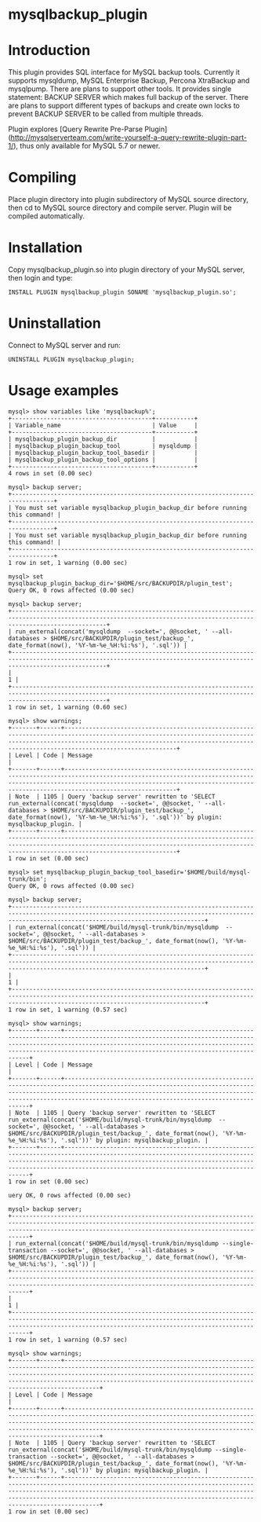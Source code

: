# mysqlbackup_plugin
Introduction
============

This plugin provides SQL interface for MySQL backup tools. Currently it supports mysqldump, MySQL Enterprise Backup, Percona XtraBackup and mysqlpump. There are plans to support other tools. It provides single statement: BACKUP SERVER which makes full backup of the server. There are plans to support different types of backups and create own locks to prevent BACKUP SERVER to be called from multiple threads.

Plugin explores [Query Rewrite Pre-Parse Plugin] (http://mysqlserverteam.com/write-yourself-a-query-rewrite-plugin-part-1/), thus only available for MySQL 5.7 or newer.

Compiling
=========

Place plugin directory into plugin subdirectory of MySQL source directory, then cd to MySQL source directory and compile server. Plugin will be compiled automatically.

Installation
============

Copy mysqlbackup_plugin.so into plugin directory of your MySQL server, then login and type:

    INSTALL PLUGIN mysqlbackup_plugin SONAME 'mysqlbackup_plugin.so';

Uninstallation
==============

Connect to MySQL server and run:

    UNINSTALL PLUGIN mysqlbackup_plugin;

Usage examples
==============

    mysql> show variables like 'mysqlbackup%';
    +----------------------------------------+-----------+
    | Variable_name                          | Value     |
    +----------------------------------------+-----------+
    | mysqlbackup_plugin_backup_dir          |           |
    | mysqlbackup_plugin_backup_tool         | mysqldump |
    | mysqlbackup_plugin_backup_tool_basedir |           |
    | mysqlbackup_plugin_backup_tool_options |           |
    +----------------------------------------+-----------+
    4 rows in set (0.00 sec)
    
    mysql> backup server;
    +----------------------------------------------------------------------------------+
    | You must set variable mysqlbackup_plugin_backup_dir before running this command! |
    +----------------------------------------------------------------------------------+
    | You must set variable mysqlbackup_plugin_backup_dir before running this command! |
    +----------------------------------------------------------------------------------+
    1 row in set, 1 warning (0.00 sec)
    
    mysql> set mysqlbackup_plugin_backup_dir='$HOME/src/BACKUPDIR/plugin_test';
    Query OK, 0 rows affected (0.00 sec)
    
    mysql> backup server;
    +-----------------------------------------------------------------------------------------------------------------------------------------------------------------------+
    | run_external(concat('mysqldump  --socket=', @@socket, ' --all-databases > $HOME/src/BACKUPDIR/plugin_test/backup_', date_format(now(), '%Y-%m-%e_%H:%i:%s'), '.sql')) |
    +-----------------------------------------------------------------------------------------------------------------------------------------------------------------------+
    |                                                                                                                                                                     1 |
    +-----------------------------------------------------------------------------------------------------------------------------------------------------------------------+
    1 row in set, 1 warning (0.60 sec)
    
    mysql> show warnings;
    +-------+------+--------------------------------------------------------------------------------------------------------------------------------------------------------------------------------------------------------------------------------------------------+
    | Level | Code | Message                                                                                                                                                                                                                                          |
    +-------+------+--------------------------------------------------------------------------------------------------------------------------------------------------------------------------------------------------------------------------------------------------+
    | Note  | 1105 | Query 'backup server' rewritten to 'SELECT run_external(concat('mysqldump  --socket=', @@socket, ' --all-databases > $HOME/src/BACKUPDIR/plugin_test/backup_', date_format(now(), '%Y-%m-%e_%H:%i:%s'), '.sql'))' by plugin: mysqlbackup_plugin. |
    +-------+------+--------------------------------------------------------------------------------------------------------------------------------------------------------------------------------------------------------------------------------------------------+
    1 row in set (0.00 sec)
    
    mysql> set mysqlbackup_plugin_backup_tool_basedir='$HOME/build/mysql-trunk/bin';
    Query OK, 0 rows affected (0.00 sec)
    
    mysql> backup server;
    +---------------------------------------------------------------------------------------------------------------------------------------------------------------------------------------------------+
    | run_external(concat('$HOME/build/mysql-trunk/bin/mysqldump  --socket=', @@socket, ' --all-databases > $HOME/src/BACKUPDIR/plugin_test/backup_', date_format(now(), '%Y-%m-%e_%H:%i:%s'), '.sql')) |
    +---------------------------------------------------------------------------------------------------------------------------------------------------------------------------------------------------+
    |                                                                                                                                                                                                 1 |
    +---------------------------------------------------------------------------------------------------------------------------------------------------------------------------------------------------+
    1 row in set, 1 warning (0.57 sec)
    
    mysql> show warnings;
    +-------+------+------------------------------------------------------------------------------------------------------------------------------------------------------------------------------------------------------------------------------------------------------------------------------+
    | Level | Code | Message                                                                                                                                                                                                                                                                      |
    +-------+------+------------------------------------------------------------------------------------------------------------------------------------------------------------------------------------------------------------------------------------------------------------------------------+
    | Note  | 1105 | Query 'backup server' rewritten to 'SELECT run_external(concat('$HOME/build/mysql-trunk/bin/mysqldump  --socket=', @@socket, ' --all-databases > $HOME/src/BACKUPDIR/plugin_test/backup_', date_format(now(), '%Y-%m-%e_%H:%i:%s'), '.sql'))' by plugin: mysqlbackup_plugin. |
    +-------+------+------------------------------------------------------------------------------------------------------------------------------------------------------------------------------------------------------------------------------------------------------------------------------+
    1 row in set (0.00 sec)
    
    uery OK, 0 rows affected (0.00 sec)
    
    mysql> backup server;
    +-----------------------------------------------------------------------------------------------------------------------------------------------------------------------------------------------------------------------+
    | run_external(concat('$HOME/build/mysql-trunk/bin/mysqldump --single-transaction --socket=', @@socket, ' --all-databases > $HOME/src/BACKUPDIR/plugin_test/backup_', date_format(now(), '%Y-%m-%e_%H:%i:%s'), '.sql')) |
    +-----------------------------------------------------------------------------------------------------------------------------------------------------------------------------------------------------------------------+
    |                                                                                                                                                                                                                     1 |
    +-----------------------------------------------------------------------------------------------------------------------------------------------------------------------------------------------------------------------+
    1 row in set, 1 warning (0.57 sec)
    
    mysql> show warnings;
    +-------+------+--------------------------------------------------------------------------------------------------------------------------------------------------------------------------------------------------------------------------------------------------------------------------------------------------+
    | Level | Code | Message                                                                                                                                                                                                                                                                                          |
    +-------+------+--------------------------------------------------------------------------------------------------------------------------------------------------------------------------------------------------------------------------------------------------------------------------------------------------+
    | Note  | 1105 | Query 'backup server' rewritten to 'SELECT run_external(concat('$HOME/build/mysql-trunk/bin/mysqldump --single-transaction --socket=', @@socket, ' --all-databases > $HOME/src/BACKUPDIR/plugin_test/backup_', date_format(now(), '%Y-%m-%e_%H:%i:%s'), '.sql'))' by plugin: mysqlbackup_plugin. |
    +-------+------+--------------------------------------------------------------------------------------------------------------------------------------------------------------------------------------------------------------------------------------------------------------------------------------------------+
    1 row in set (0.00 sec)
